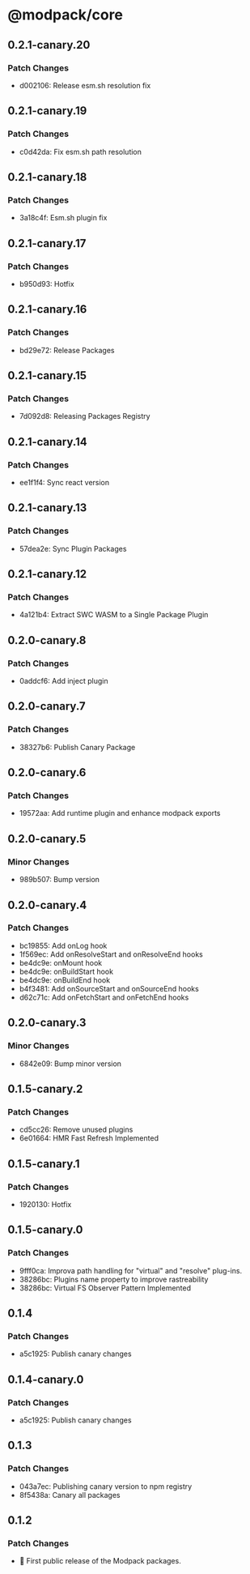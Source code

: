 # @modpack/core

## 0.2.1-canary.20

### Patch Changes

- d002106: Release esm.sh resolution fix

## 0.2.1-canary.19

### Patch Changes

- c0d42da: Fix esm.sh path resolution

## 0.2.1-canary.18

### Patch Changes

- 3a18c4f: Esm.sh plugin fix

## 0.2.1-canary.17

### Patch Changes

- b950d93: Hotfix

## 0.2.1-canary.16

### Patch Changes

- bd29e72: Release Packages

## 0.2.1-canary.15

### Patch Changes

- 7d092d8: Releasing Packages Registry

## 0.2.1-canary.14

### Patch Changes

- ee1f1f4: Sync react version

## 0.2.1-canary.13

### Patch Changes

- 57dea2e: Sync Plugin Packages

## 0.2.1-canary.12

### Patch Changes

- 4a121b4: Extract SWC WASM to a Single Package Plugin

## 0.2.0-canary.8

### Patch Changes

- 0addcf6: Add inject plugin

## 0.2.0-canary.7

### Patch Changes

- 38327b6: Publish Canary Package

## 0.2.0-canary.6

### Patch Changes

- 19572aa: Add runtime plugin and enhance modpack exports

## 0.2.0-canary.5

### Minor Changes

- 989b507: Bump version

## 0.2.0-canary.4

### Patch Changes

- bc19855: Add onLog hook
- 1f569ec: Add onResolveStart and onResolveEnd hooks
- be4dc9e: onMount hook
- be4dc9e: onBuildStart hook
- be4dc9e: onBuildEnd hook
- b4f3481: Add onSourceStart and onSourceEnd hooks
- d62c71c: Add onFetchStart and onFetchEnd hooks

## 0.2.0-canary.3

### Minor Changes

- 6842e09: Bump minor version

## 0.1.5-canary.2

### Patch Changes

- cd5cc26: Remove unused plugins
- 6e01664: HMR Fast Refresh Implemented

## 0.1.5-canary.1

### Patch Changes

- 1920130: Hotfix

## 0.1.5-canary.0

### Patch Changes

- 9fff0ca: Improva path handling for "virtual" and "resolve" plug-ins.
- 38286bc: Plugins name property to improve rastreability
- 38286bc: Virtual FS Observer Pattern Implemented

## 0.1.4

### Patch Changes

- a5c1925: Publish canary changes

## 0.1.4-canary.0

### Patch Changes

- a5c1925: Publish canary changes

## 0.1.3

### Patch Changes

- 043a7ec: Publishing canary version to npm registry
- 8f5438a: Canary all packages

## 0.1.2

### Patch Changes

- 🎉 First public release of the Modpack packages.
